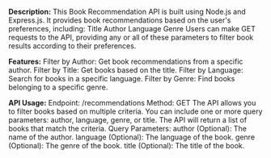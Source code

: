**Description:**
This Book Recommendation API is built using Node.js and Express.js. It provides book recommendations based on the user's preferences, including:
Title
Author
Language
Genre
Users can make GET requests to the API, providing any or all of these parameters to filter book results according to their preferences.

**Features:**
Filter by Author: Get book recommendations from a specific author.
Filter by Title: Get books based on the title.
Filter by Language: Search for books in a specific language.
Filter by Genre: Find books belonging to a specific genre.

**API Usage:**
Endpoint: /recommendations
Method: GET
The API allows you to filter books based on multiple criteria. You can include one or more query parameters: author, language, genre, or title. The API will return a list of books that match the criteria.
Query Parameters:
author (Optional): The name of the author.
language (Optional): The language of the book.
genre (Optional): The genre of the book.
title (Optional): The title of the book.



